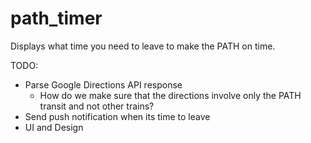 # path_timer
Displays what time you need to leave to make the PATH on time. 

TODO:
- Parse Google Directions API response
  - How do we make sure that the directions involve only the PATH transit and not other trains?
- Send push notification when its time to leave
- UI and Design 
